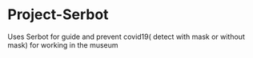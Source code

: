 # Project-Serbot
Uses Serbot for guide and prevent covid19( detect with mask or without mask)  for working in the museum
